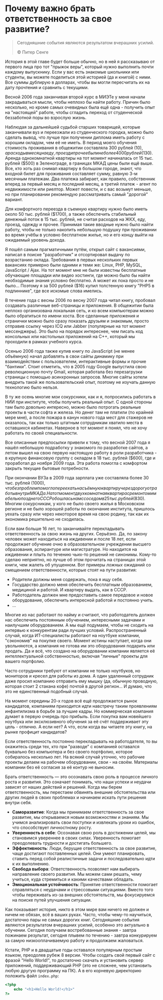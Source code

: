 # Почему важно брать ответственность за свое развитие?

> Сегодняшние события являются результатом вчерашних усилий.
>
> ©️ Питер Сенге

История в этой главе будет больше обычно, но в ней я рассказываю от первого лица про тот "прыжок веры", который нужно выполнить почти каждому выпускнику. Если у вас есть знакомые школьники или студенты, вы можете поделиться этой историей (да и книгой) с ними. Все суммы дублирую в долларах, чтобы вы могли пересчитать их на дату прочтения и сравнить с текущими.

Весной 2006 года заканчивая второй курс в МИЭТе у меня начали закрадываться мысли, чтобы неплохо бы найти работу. Причин было несколько, но кроме самых очевидных была ещё одна - получить опыт на "настоящей" работе, чтобы сгладить переход от студенческой беззаботной поры во взрослую жизнь.

Наблюдая за дальнейшей судьбой старших товарищей, которые заканчивали вуз и переезжали из студенческого городка, можно было сделать вывод, что лучше при получении диплома иметь работу с хорошим окладом, чем её не иметь. В период моего обучения стоимость проживания в общежитии составляла 300 рублей ($10), а расходы в месяц на еду, проезд и прочее были не более 4000 рублей ($130). Аренда однокомнатной квартиры на тот момент начиналась от 15 тыс. рублей ($500) в Зеленограде, в границах МКАД цены были ещё выше. Все, кто хоть раз снимал квартиру в большом городе, знают, что входной билет для проживания составляет
сумму, равную 3-м месячным платежам. Два платежа забирает, как правило, собственник вперед за первый месяц и последний месяц, а третий платеж - агент по недвижимости или риелтор. Может повести, и с вас возьмут меньше, но при планировании рекомендую рассматривать самый "дорогой" вариант.

Для комфортного переезда в съемную квартиру нужно было иметь около 50 тыс. рублей ($1700), а также обеспечить стабильный денежный поток в 15 тыс. рублей, не считая расходов на ЖКХ, еду, проезд, одежду и прочее. Принимая такие вводные нужно было найти работу, чтобы не только накопить небольшую подушку при проживании во время учёбы в условно бесплатном жилье, но и его концу выйти на ожидаемый уровень дохода.

Я пошёл самым прагматичными путём, открыл сайт с вакансиями, написал в поиске "разработчик" и отсортировал выдачу по возрастанию оклада. Требования в первых нескольких первых вакансиях примерно были одними и теми же: Linux, PHP, MySQL, JavaScript / Ajax. На тот момент мне не были известны бесплатные обучающие площадки или видео хостинги, где можно было бы найти необходимые знания условно бесплатно. А может их пока просто и не было... Поэтому я за 500 рублей ($16) купил толстенную книгу "PHP5 в подлиннике", где все искомые слова имелись.

В течение года с весны 2006 по весну 2007 года читал книгу, пробовал создавать различные веб-страницы и приложения. В общежитии была неплохо организована локальная сеть, и ко всем компьютерам можно было обратиться по имени хоста. Все сделанные приложения и странички можно было сразу показать друзьям и знакомым, просто отправив ссылку через ICQ или Jabber (популярные на тот момент мессенджеры). Это было на порядок интереснее, чем писать код консольных или настольных приложений на C++, который мы проходили в рамках учебного курса.

Осенью 2006 года также купив книгу по JavaScript (не менее объёмную) начал добавлять в свои сайты динамику при взаимодействии с пользователем, интерактивные формы и прочие "бантики". Стоит отметить, что в 2005 году Google выпустила свою революционную почту Gmail, которая работала без перезагрузки страницы с помощью асинхронных запросов. Многие сайты хотели внедрить такой же пользовательский опыт, поэтому не изучать данную
технологию было нельзя.

В ту же осень многие мои сокурсники, как и я, попросились работать в НИИ при институте, чтобы получить реальный опыт. С одной стороны там было довольно интересно, можно было потрогать реальные проекты в части софта и железа. Но денег там не платили (по крайней мере мне), а после пожара в канун нового года мест для стажеров не оказалось, так как только штатным сотрудникам хватило места в оставшихся кабинетах. Наверное в тот момент я понял, что не хочу работать по своей специальности.

Все описанные предпосылки привели к тому, что весной 2007 года я нашёл небольшую подработку у знакомого по разработке сайтов, а летом вышел на свою первую настоящую работу в роли разработчика - в крупную финансовую группу с окладом в 18 тыс. рублей ($600), где и проработал до ноября 2009 года. Эта работа помогла с комфортом закрыть текущие бытовые потребности.

При окончании ВУЗа в 2009 года зарплата уже составляла более 30 тыс. рублей ($1000), что без проблем помогло переехать на съёмную квартиру через дорогу от работы внутри МКАДа. На тот момент двухкомнатная квартира с ремонтом и мебелью позднего СССР обошлась нам с соседом в 25 тыс. рублей ($830). Многим сокурсникам, у кого не было своего жилья в Московском регионе и не было хорошей работы по окончание института, пришлось уехать сразу или через некоторое время на свою родину, так как их экономика решительно не сходилась.

Если вам больше 16 лет, то заканчивайте перекладывать ответственность за свою жизнь на других. Серьёзно. Да, по закону человек может находиться на иждивении и после 18 лет, если продолжает обучение очно в образовательном учреждении высшего образования, аспирантуре или магистратуре. Но находится на иждивении и плыть по течению чьих-то решений не синонимы. Кому-то сделаю неприятно, но лучше об этом прочитать на страницах этой книги, чем жалеть об упущенном. Вот примеры _ложных_ ожиданий со смещением ответственности, которые стоят на пути развития:

- Родители должны меня содержать, пока я ищу себя.
- Государство должно меня обеспечить бесплатным образованием, медициной и работой. И квартиру выдать, как в СССР.
- Работодатель должен мне предоставить самое передовое и новое оборудование, обеспечить интересной работой и постоянно учить.
- ...

Многие из нас работают по найму и считают, что работодатель должен нас обеспечить постоянным обучением, интересными задачами и наилучшим оборудованием. А мы ещё подумаем, чтобы не сходить на интервью к конкурентам ради лучших условий. Распространенный случай, когда ИТ-специалисты работают на ноутбуке компании, "сэкономив" на покупке своего. Момент истины наступает, когда они увольняются, а компания не готова им это оборудования подарить или продать. Да и всё, что создано на оборудовании компании является её интеллектуальной собственностью, включая "личные" проекты для вашего портфолио.

Часто сотрудники требуют от компании не только ноутбуков, но мониторов и кресел для работы из дома. А один удаленный сотрудник даже просил компанию отправить ему мышку (да, обычную проводную, которая стоит 2 стакана кофе) почтой в другой регион... И думаю, что это не единственный подобный случай.

На момент середины 20-х годов всё ещё продолжается рынок кандидатов, компаниям приходится идти навстречу таким проявлениям инфантилизма в борьбе за лучшие кадры. Но коммерческая компания думает в первую очередь про прибыль. Если покупка вам новейшего ноутбука или эксклюзивного обучения за её счёт поддерживает эту цель - отлично. А если нет? А что, если когда вы читаете эту книгу, на рынке профицит кандидатов?

Если ответственность постоянно перекладывать на работодателя, то вы окажитесь среди тех, кто при "разводе" с компанией оставался буквально без компьютера и без своего портфолио, которое собиралось несколько лет. На всякий случай уточню, что рабочие проекты делаем на рабочем оборудовании, свои - на своём. Материалы компании без её согласия за её контур не выносим.

Брать ответственность — это осознавать свою роль в процессе личного роста и развития. Это означает понимать, что наши успехи и неудачи зависят от наших действий и решений. Когда мы берем ответственность, мы перестаем обвинять внешние обстоятельства или других людей в своих проблемах и начинаем искать пути решения внутри себя.

- **Саморазвитие**: Когда мы принимаем ответственность за свое развитие, мы открываемся новым возможностям и знаниям. Мы учимся анализировать свои поступки и извлекать уроки из ошибок, что способствует личностному росту.
- **Уверенность в себе**: Осознавая свою роль в достижении целей, мы становимся увереннее в своих силах. Уверенность помогает преодолевать трудности и достигать большего.
- **Эффективность**: Люди, берущие ответственность за свое развитие, чаще достигают поставленных целей. Они умеют планировать, ставить перед собой реалистичные задачи и последовательно идти к их выполнению.
- **Свобода выбора**: Ответственность позволяет нам выбирать направление своего развития. Мы можем сами решать, чему учиться, куда стремиться и какими качествами обладать.
- **Эмоциональная устойчивость**: Принятие ответственности помогает справляться с неудачами и стрессовыми ситуациями. Вместо того чтобы переживать из-за внешних обстоятельств, мы фокусируемся на поиске путей улучшения ситуации.

Как показывает история, никто в этом мире вам ничего не должен и ничем не обязан, всё в ваших руках. Часто, чтобы чему-то научиться, достаточно пары не самых дорогих книг.
Сегодняшние события являются результатом вчерашних усилий, особенно это актуально в обучении. Сегодня получаем востребованные знания - завтра пожинаем
результат, сегодня плывем по течению - завтра конкурируем за самую низкооплачиваемую работу и продолжаем жаловаться.

Кстати, PHP и в двадцатые годы оставался популярным простым языком, преодолев рубеж 8 версии. Чтобы создать свой первый сайт с фразой "Hello World!",
то достаточно скачать и установить сервер приложений, поддерживающий PHP (это не сложнее, чем установить любую другую программу на ПК). А в его
корневую директорию положить файл `index.php`:

```php
<?php
    echo "<h1>Hello World!</h1>"
?>
```


